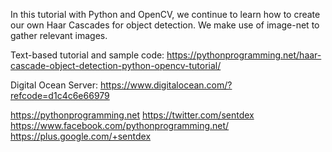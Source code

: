 In this tutorial with Python and OpenCV, we continue to learn how to create our own Haar Cascades for object detection. We make use of image-net to gather relevant images.

Text-based tutorial and sample code: https://pythonprogramming.net/haar-cascade-object-detection-python-opencv-tutorial/

Digital Ocean Server: https://www.digitalocean.com/?refcode=d1c4c6e66979

https://pythonprogramming.net
https://twitter.com/sentdex
https://www.facebook.com/pythonprogramming.net/
https://plus.google.com/+sentdex